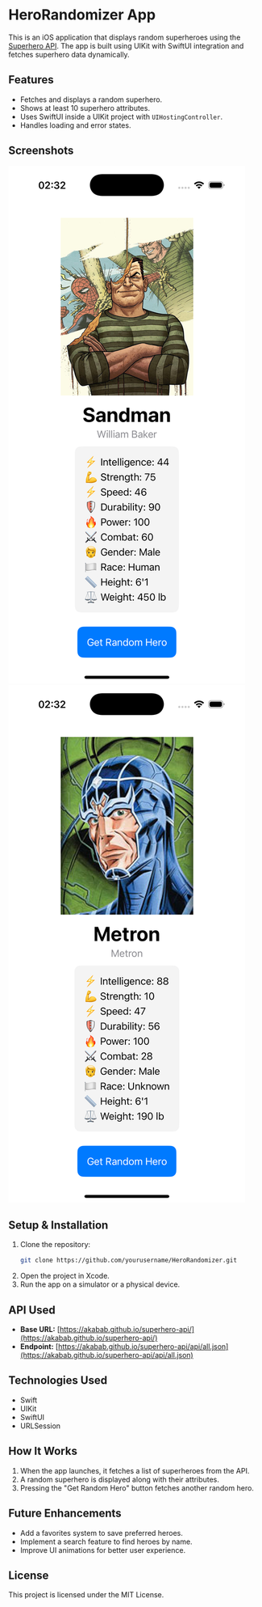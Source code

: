 # HeroRandomizer App

This is an iOS application that displays random superheroes using the [Superhero API](https://akabab.github.io/superhero-api/). The app is built using UIKit with SwiftUI integration and fetches superhero data dynamically.

## Features
- Fetches and displays a random superhero.
- Shows at least 10 superhero attributes.
- Uses SwiftUI inside a UIKit project with `UIHostingController`.
- Handles loading and error states.

## Screenshots
![App Screenshot](https://github.com/diasyerlan/iosAdvanced/blob/main/lab3/lab3/1.png?raw=true)
![App Screenshot](https://github.com/diasyerlan/iosAdvanced/blob/main/lab3/lab3/2.png?raw=true)


## Setup & Installation
1. Clone the repository:
   ```sh
   git clone https://github.com/yourusername/HeroRandomizer.git
   ```
2. Open the project in Xcode.
3. Run the app on a simulator or a physical device.

## API Used
- **Base URL:** [https://akabab.github.io/superhero-api/](https://akabab.github.io/superhero-api/)
- **Endpoint:** [https://akabab.github.io/superhero-api/api/all.json](https://akabab.github.io/superhero-api/api/all.json)

## Technologies Used
- Swift
- UIKit
- SwiftUI
- URLSession

## How It Works
1. When the app launches, it fetches a list of superheroes from the API.
2. A random superhero is displayed along with their attributes.
3. Pressing the "Get Random Hero" button fetches another random hero.

## Future Enhancements
- Add a favorites system to save preferred heroes.
- Implement a search feature to find heroes by name.
- Improve UI animations for better user experience.

## License
This project is licensed under the MIT License.
